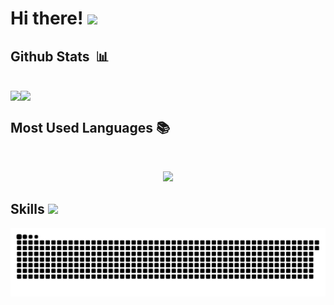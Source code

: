 <h1> Hi there! <img src = "https://raw.githubusercontent.com/MartinHeinz/MartinHeinz/master/wave.gif" width = 40px> </h1>

## Github Stats &nbsp;📊
<br>

<div style="display: flex; text-align: center;">
  <img src="https://github-readme-stats.vercel.app/api?username=joseluisalmendral&show_icons=true&theme=github_dark">
  <img src="https://github-readme-stats.anuraghazra1.vercel.app/api/top-langs/?username=joseluisalmendral&theme=dark&hide_border=true&no-bg=true&no-frame=true&langs_count=10">
</div>


## Most Used Languages 📚
<br>
<p align='center'>
<img src="https://github-readme-stats.anuraghazra1.vercel.app/api/top-langs/?username=joseluisalmendral&theme=dark&hide_border=true&no-bg=true&no-frame=true&langs_count=10">



## Skills <img src="https://media2.giphy.com/media/QssGEmpkyEOhBCb7e1/giphy.gif?cid=ecf05e47a0n3gi1bfqntqmob8g9aid1oyj2wr3ds3mg700bl&rid=giphy.gif" width=32px>

![snake gif](https://github.com/TekyaygilFethi/TekyaygilFethi/blob/output/github-contribution-grid-snake.svg)
